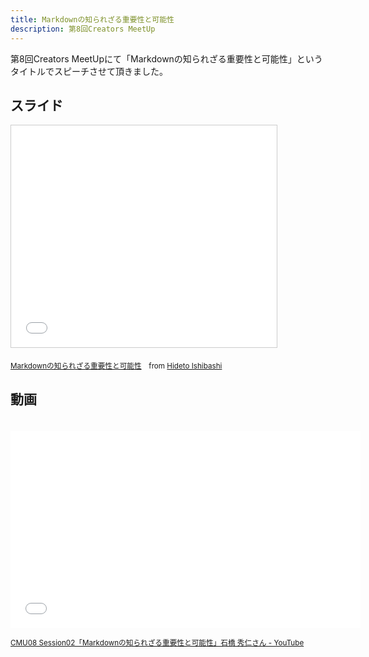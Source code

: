 ```yaml
---
title: Markdownの知られざる重要性と可能性
description: 第8回Creators MeetUp
---
```


第8回Creators MeetUpにて「Markdownの知られざる重要性と可能性」というタイトルでスピーチさせて頂きました。

<section>
  
  <h2>スライド</h2>

  <div class="responsive embed aspect4x3">
    <iframe src="//www.slideshare.net/slideshow/embed_code/26457400" width="425" height="355" frameborder="0" marginwidth="0" marginheight="0" scrolling="no" style="border:1px solid #CCC; border-width:1px; margin-bottom:5px; max-width: 100%;" allowfullscreen> </iframe>
  </div>

  <small><a href="//www.slideshare.net/HidetoIshibashi/markdown-26457400" title="Markdownの知られざる重要性と可能性" target="_blank">Markdownの知られざる重要性と可能性</a>　from <a href="//www.slideshare.net/HidetoIshibashi" target="_blank">Hideto Ishibashi</a></small>

</section>

<section>
  
  <h2>動画</h2>
  
  <div class="responsive embed aspect4x3">
  　　<iframe width="560" height="315" src="//www.youtube.com/embed/w1XmRCryi6s" frameborder="0" allowfullscreen></iframe>
  </div>

  <small><a href="https://www.youtube.com/watch?v=w1XmRCryi6s">CMU08 Session02「Markdownの知られざる重要性と可能性」石橋 秀仁さん - YouTube</a></small>

</section>